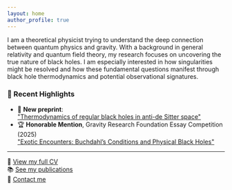 ```yaml
---
layout: home
author_profile: true
---
```


I am a theoretical physicist trying to understand the deep connection between quantum physics and gravity. With a background in general relativity and quantum field theory, my research focuses on uncovering the true nature of black holes. I am especially interested in how singularities might be resolved and how these fundamental questions manifest through black hole thermodynamics and potential observational signatures.

### 📰 Recent Highlights

- 📄 **New preprint**:  
  ["Thermodynamics of regular black holes in anti-de Sitter space"](https://arxiv.org/abs/2505.11623)  
- 🏆 **Honorable Mention**, Gravity Research Foundation Essay Competition (2025)  
  ["Exotic Encounters: Buchdahl’s Conditions and Physical Black Holes"](https://arxiv.org/abs/2505.09189)  
---

🧾 [View my full CV](./cv/)  
📚 [See my publications](./publications/)  
📨 [Contact me](./contact/)
